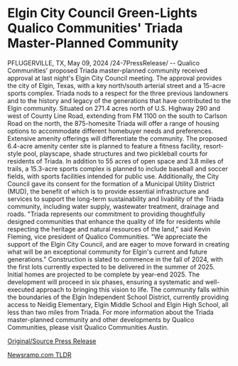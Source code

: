 # Elgin City Council Green-Lights Qualico Communities' Triada Master-Planned Community

PFLUGERVILLE, TX, May 09, 2024 /24-7PressRelease/ -- Qualico Communities' proposed Triada master-planned community received approval at last night's Elgin City Council meeting. The approval provides the city of Elgin, Texas, with a key north/south arterial street and a 15-acre sports complex.  Triada nods to a respect for the three previous landowners and to the history and legacy of the generations that have contributed to the Elgin community. Situated on 271.4 acres north of U.S. Highway 290 and west of County Line Road, extending from FM 1100 on the south to Carlson Road on the north, the 875-homesite Triada will offer a range of housing options to accommodate different homebuyer needs and preferences.   Extensive amenity offerings will differentiate the community. The proposed 6.4-acre amenity center site is planned to feature a fitness facility, resort-style pool, playscape, shade structures and two pickleball courts for residents of Triada. In addition to 55 acres of open space and 3.8 miles of trails, a 15.3-acre sports complex is planned to include baseball and soccer fields, with sports facilities intended for public use.  Additionally, the City Council gave its consent for the formation of a Municipal Utility District (MUD), the benefit of which is to provide essential infrastructure and services to support the long-term sustainability and livability of the Triada community, including water supply, wastewater treatment, drainage and roads.  "Triada represents our commitment to providing thoughtfully designed communities that enhance the quality of life for residents while respecting the heritage and natural resources of the land," said Kevin Fleming, vice president of Qualico Communities. "We appreciate the support of the Elgin City Council, and are eager to move forward in creating what will be an exceptional community for Elgin's current and future generations."  Construction is slated to commence in the fall of 2024, with the first lots currently expected to be delivered in the summer of 2025. Initial homes are projected to be complete by year-end 2025. The development will proceed in six phases, ensuring a systematic and well-executed approach to bringing this vision to life.  The community falls within the boundaries of the Elgin Independent School District, currently providing access to Neidig Elementary, Elgin Middle School and Elgin High School, all less than two miles from Triada.  For more information about the Triada master-planned community and other developments by Qualico Communities, please visit Qualico Communities Austin. 

[Original/Source Press Release](https://newlive.24-7pressrelease.com/press-release/510753/elgin-city-council-green-lights-qualico-communities-triada-master-planned-community) 

[Newsramp.com TLDR](https://newsramp.com/None) 